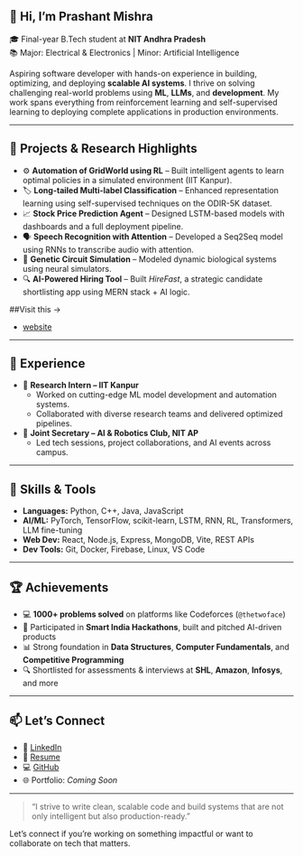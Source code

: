 ## 👋 Hi, I’m Prashant Mishra

🎓 Final-year B.Tech student at **NIT Andhra Pradesh**  
📚 Major: Electrical & Electronics | Minor: Artificial Intelligence

Aspiring software developer with hands-on experience in building, optimizing, and deploying **scalable AI systems**. I thrive on solving challenging real-world problems using **ML**, **LLMs**, and **development**. My work spans everything from reinforcement learning and self-supervised learning to deploying complete applications in production environments.

---

## 🔬 Projects & Research Highlights

- ⚙️ **Automation of GridWorld using RL** – Built intelligent agents to learn optimal policies in a simulated environment (IIT Kanpur).
- 🏷 **Long-tailed Multi-label Classification** – Enhanced representation learning using self-supervised techniques on the ODIR-5K dataset.
- 📈 **Stock Price Prediction Agent** – Designed LSTM-based models with dashboards and a full deployment pipeline.
- 🗣 **Speech Recognition with Attention** – Developed a Seq2Seq model using RNNs to transcribe audio with attention.
- 🧬 **Genetic Circuit Simulation** – Modeled dynamic biological systems using neural simulators.
- 🔍 **AI-Powered Hiring Tool** – Built *HireFast*, a strategic candidate shortlisting app using MERN stack + AI logic.

##Visit this -> 
- [website](https://hirefast.vercel.app/)
---

## 💼 Experience

- 🔬 **Research Intern – IIT Kanpur**
  - Worked on cutting-edge ML model development and automation systems.
  - Collaborated with diverse research teams and delivered optimized pipelines.
- 🤖 **Joint Secretary – AI & Robotics Club, NIT AP**
  - Led tech sessions, project collaborations, and AI events across campus.

---

## 🧠 Skills & Tools

- **Languages:** Python, C++, Java, JavaScript  
- **AI/ML:** PyTorch, TensorFlow, scikit-learn, LSTM, RNN, RL, Transformers, LLM fine-tuning  
- **Web Dev:** React, Node.js, Express, MongoDB, Vite, REST APIs  
- **Dev Tools:** Git, Docker, Firebase, Linux, VS Code

---

## 🏆 Achievements

- 💻 **1000+ problems solved** on platforms like Codeforces (`@thetwoface`)  
- 🥇 Participated in **Smart India Hackathons**, built and pitched AI-driven products  
- 📊 Strong foundation in **Data Structures**, **Computer Fundamentals**, and **Competitive Programming**  
- 🔍 Shortlisted for assessments & interviews at  **SHL**, **Amazon**, **Infosys**, and more

---

## 📫 Let’s Connect

- 🔗 [LinkedIn](https://www.linkedin.com/in/prashant-mishra-976708157/)
- 📄 [Resume](https://drive.google.com/file/d/1einK4Aa1ekHz1ZflMOPoGphUcIHhWwqM/view)
- 💻 [GitHub](https://github.com/starkgit91)
- 🌐 Portfolio: *Coming Soon*

---

> “I strive to write clean, scalable code and build systems that are not only intelligent but also production-ready.”

Let’s connect if you’re working on something impactful or want to collaborate on tech that matters.
